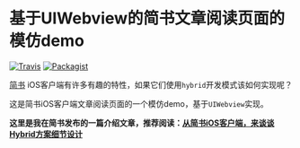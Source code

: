# 基于UIWebview的简书文章阅读页面的模仿demo

[![Travis](https://img.shields.io/travis/rust-lang/rust.svg)](https://github.com/halohily/LYWebviewController) 
[![Packagist](https://img.shields.io/packagist/l/doctrine/orm.svg)](https://img.shields.io/github/release/qubyte/rubidium.svg)

[简书](www.jianshu.com) iOS客户端有许多有趣的特性，如果它们使用`hybrid`开发模式该如何实现呢？

这是简书iOS客户端文章阅读页面的一个模仿demo，基于`UIWebview`实现。

**这里是我在简书发布的一篇介绍文章，推荐阅读：[从简书iOS客户端，来谈谈Hybrid方案细节设计](http://www.jianshu.com/p/9c8552a87a3e)**

